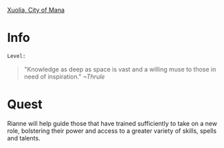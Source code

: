 <!-- TITLE: Rianne Maltor -->

[Xuolia, City of Mana](xuolia)

# Info

```perl
Level: 
```
> "Knowledge as deep as space is vast and a willing muse to those in need of inspiration."
> *~Thrule*


# Quest
Rianne will help guide those that have trained sufficiently to take on a new role, bolstering their power and access to a greater variety of skills, spells and talents.